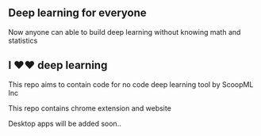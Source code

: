 ## Deep learning for everyone 
Now anyone can able to build deep learning without knowing math and statistics

## I ❤❤ deep learning

This repo aims to contain code for no code deep learning tool by ScoopML Inc 

This repo contains chrome extension and website 

Desktop apps will be added soon..
